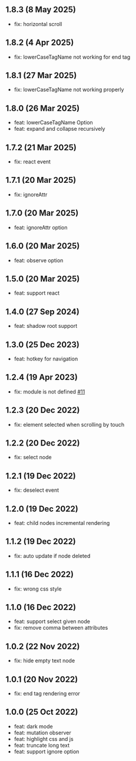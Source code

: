 ## 1.8.3 (8 May 2025)

* fix: horizontal scroll

## 1.8.2 (4 Apr 2025)

* fix: lowerCaseTagName not working for end tag

## 1.8.1 (27 Mar 2025)

* fix: lowerCaseTagName not working properly

## 1.8.0 (26 Mar 2025)

* feat: lowerCaseTagName Option
* feat: expand and collapse recursively

## 1.7.2 (21 Mar 2025)

* fix: react event

## 1.7.1 (20 Mar 2025)

* fix: ignoreAttr

## 1.7.0 (20 Mar 2025)

* feat: ignoreAttr option

## 1.6.0 (20 Mar 2025)

* feat: observe option

## 1.5.0 (20 Mar 2025)

* feat: support react

## 1.4.0 (27 Sep 2024)

* feat: shadow root support

## 1.3.0 (25 Dec 2023)

* feat: hotkey for navigation

## 1.2.4 (19 Apr 2023)

* fix: module is not defined [#11](https://github.com/liriliri/luna/issues/11)

## 1.2.3 (20 Dec 2022)

* fix: element selected when scrolling by touch

## 1.2.2 (20 Dec 2022)

* fix: select node

## 1.2.1 (19 Dec 2022)

* fix: deselect event

## 1.2.0 (19 Dec 2022)

* feat: child nodes incremental rendering

## 1.1.2 (19 Dec 2022)

* fix: auto update if node deleted

## 1.1.1 (16 Dec 2022)

* fix: wrong css style

## 1.1.0 (16 Dec 2022)

* feat: support select given node
* fix: remove  comma between attributes

## 1.0.2 (22 Nov 2022)

* fix: hide empty text node

## 1.0.1 (20 Nov 2022)

* fix: end tag rendering error

## 1.0.0 (25 Oct 2022)

* feat: dark mode
* feat: mutation observer
* feat: highlight css and js
* feat: truncate long text
* feat: support ignore option
